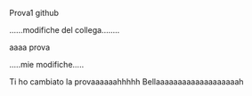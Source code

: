Prova1 
github

......modifiche del collega........

aaaa prova

.....mie modifiche.....



Ti ho cambiato la provaaaaaahhhhh
Bellaaaaaaaaaaaaaaaaaaah
